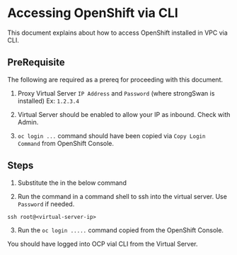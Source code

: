 # Accessing OpenShift via CLI

This document explains about how to access OpenShift installed in VPC via CLI.

## PreRequisite

The following are required as a prereq for proceeding with this document.

1.  Proxy Virtual Server `IP Address` and `Password` (where strongSwan is installed)
    Ex: `1.2.3.4`

2. Virtual Server should be enabled to allow your IP as inbound. Check with Admin.

3.  `oc login ...` command should have been copied via `Copy Login Command` from OpenShift Console.


## Steps

1. Substitute the <virtual-server-ip> in the below command 

2. Run the command in a command shell to ssh into the virtual server. Use `Password` if needed.

```
ssh root@<virtual-server-ip>
```

3. Run the `oc login .....` command copied from the OpenShift Console.

You should have logged into OCP vial CLI from the Virtual Server.
